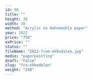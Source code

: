 ```yaml
---
id: 90
title: ""
height: 30
width: 30
method: "Acrylic on Hahnemühle paper"
year: 2022
price: "750"
exPrice: ""
status: ""
fileName: "2022-from-ekkodalen.jpg"
medie: "paperpainting"
draft: "False"
slug: "fra-ekkodalen"
weight: "250"
---
```

